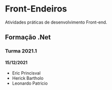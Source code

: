 # Front-Endeiros
Atividades práticas de desenvolvimento Front-end.
## Formação .Net
### Turma 2021.1
#### 15/12/2021
- Eric Princisval 
- Herick Bartholo
- Leonardo Patricio

